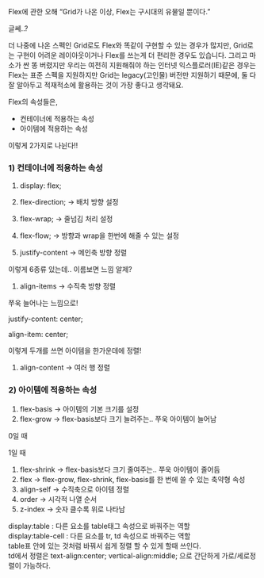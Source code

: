 Flex에 관한 오해
“Grid가 나온 이상, Flex는 구시대의 유물일 뿐이다.”

글쎄..?

더 나중에 나온 스펙인 Grid로도 Flex와 똑같이 구현할 수 있는 경우가 많지만, Grid로는 구현이 어려운 레이아웃이거나 Flex를 쓰는게 더 편리한 경우도 있습니다. 그리고 마소가 싼 똥 버렸지만 우리는 여전히 지원해줘야 하는 인터넷 익스플로러(IE)같은 경우는 Flex는 표준 스펙을 지원하지만 Grid는 legacy(고인물) 버전만 지원하기 때문에, 둘 다 잘 알아두고 적재적소에 활용하는 것이 가장 좋다고 생각돼요.

Flex의 속성들은,

- 컨테이너에 적용하는 속성
- 아이템에 적용하는 속성

이렇게 2가지로 나뉜다!!

### 1) 컨테이너에 적용하는 속성

1. display: flex;

1. flex-direction; → 배치 방향 설정


1. flex-wrap; → 줄넘김 처리 설정


1. flex-flow; → 방향과 wrap을 한번에 해줄 수 있는 설정
2. justify-content → 메인축 방향 정렬


이렇게 6종류 있는데.. 이름보면 느낌 알제?

1. align-items → 수직축 방향 정렬


쭈욱 늘어나는 느낌으로!

justify-content: center;

align-item: center;

이렇게 두개를 쓰면 아이템을 한가운데에 정렬!

1. align-content → 여러 행 정렬

### 2) 아이템에 적용하는 속성

1. flex-basis → 아이템의 기본 크기를 설정
2. flex-grow → flex-basis보다 크기 늘려주는.. 쭈욱 아이템이 늘어남



0일 때


1일 때

1. flex-shrink → flex-basis보다 크기 줄여주는.. 쭈욱 아이템이 줄어듬
2. flex → flex-grow, flex-shrink, flex-basis를 한 번에 쓸 수 있는 축약형 속성
3. align-self → 수직축으로 아이템 정렬
4. order → 시각적 나열 순서
5. z-index → 숫자 클수록 위로 나타남  



display:table : 다른 요소를 table태그 속성으로 바꿔주는 역할  
display:table-cell : 다른 요소를 tr, td 속성으로 바꿔주는 역할  
table표 안에 있는 것처럼 바꿔서 쉽게 정렬 할 수 있게 할때 쓰인다.  
td에서 정렬은 text-align:center; vertical-align:middle; 으로 간단하게 가로/세로정렬이 가능하다.
